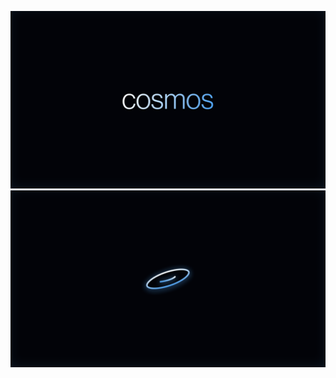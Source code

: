 <p align="center">
  <img src="https://github.com/Jimuelzxc/cosmos/blob/main/src/assets/images/Logo%20text.png?raw=true" alt="Image 1" width="1080"/>
  <img src="https://github.com/Jimuelzxc/cosmos/blob/main/src/assets/images/Logo.png?raw=true" alt="Image 2" width="1080"/>
</p>
